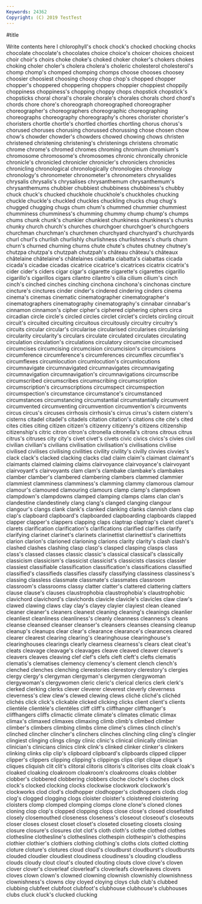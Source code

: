 ```yaml
---
Keywords: 24362
Copyright: (C) 2019 TestTest
---
```


#title

Write contents here
l chlorophyll's chock chock's chocked
chocking chocks chocolate chocolate's chocolates choice choice's choicer choices choicest
choir choir's choirs choke choke's choked choker choker's chokers chokes
choking choler choler's cholera cholera's choleric cholesterol cholesterol's chomp chomp's
chomped chomping chomps choose chooses choosey choosier choosiest choosing choosy
chop chop's chopped chopper chopper's choppered choppering choppers choppier choppiest
choppily choppiness choppiness's chopping choppy chops chopstick chopstick's chopsticks choral
choral's chorale chorale's chorales chorals chord chord's chords chore chore's
choreograph choreographed choreographer choreographer's choreographers choreographic choreographing choreographs choreography choreography's
chores chorister chorister's choristers chortle chortle's chortled chortles chortling chorus
chorus's chorused choruses chorusing chorussed chorussing chose chosen chow chow's
chowder chowder's chowders chowed chowing chows christen christened christening christening's
christenings christens chromatic chrome chrome's chromed chromes chroming chromium chromium's
chromosome chromosome's chromosomes chronic chronically chronicle chronicle's chronicled chronicler chronicler's
chroniclers chronicles chronicling chronological chronologically chronologies chronology chronology's chronometer chronometer's
chronometers chrysalides chrysalis chrysalis's chrysalises chrysanthemum chrysanthemum's chrysanthemums chubbier chubbiest
chubbiness chubbiness's chubby chuck chuck's chucked chuckhole chuckhole's chuckholes chucking
chuckle chuckle's chuckled chuckles chuckling chucks chug chug's chugged chugging
chugs chum chum's chummed chummier chummiest chumminess chumminess's chumming chummy
chump chump's chumps chums chunk chunk's chunkier chunkiest chunkiness chunkiness's
chunks chunky church church's churches churchgoer churchgoer's churchgoers churchman churchman's
churchmen churchyard churchyard's churchyards churl churl's churlish churlishly churlishness churlishness's
churls churn churn's churned churning churns chute chute's chutes chutney
chutney's chutzpa chutzpa's chutzpah chutzpah's château château's châteaux châtelaine châtelaine's
châtelaines ciabatta ciabatta's ciabattas cicada cicada's cicadae cicadas cicatrice cicatrice's
cicatrices cicatrix cicatrix's cider cider's ciders cigar cigar's cigarette cigarette's
cigarettes cigarillo cigarillo's cigarillos cigars cilantro cilantro's cilia cilium cilium's
cinch cinch's cinched cinches cinching cinchona cinchona's cinchonas cincture cincture's
cinctures cinder cinder's cindered cindering cinders cinema cinema's cinemas cinematic
cinematographer cinematographer's cinematographers cinematography cinematography's cinnabar cinnabar's cinnamon cinnamon's cipher
cipher's ciphered ciphering ciphers circa circadian circle circle's circled circles
circlet circlet's circlets circling circuit circuit's circuited circuiting circuitous circuitously
circuitry circuitry's circuits circular circular's circularise circularised circularises circularising circularity
circularity's circulars circulate circulated circulates circulating circulation circulation's circulations circulatory
circumcise circumcised circumcises circumcising circumcision circumcision's circumcisions circumference circumference's circumferences
circumflex circumflex's circumflexes circumlocution circumlocution's circumlocutions circumnavigate circumnavigated circumnavigates circumnavigating
circumnavigation circumnavigation's circumnavigations circumscribe circumscribed circumscribes circumscribing circumscription circumscription's circumscriptions
circumspect circumspection circumspection's circumstance circumstance's circumstanced circumstances circumstancing circumstantial circumstantially
circumvent circumvented circumventing circumvention circumvention's circumvents circus circus's circuses cirrhosis
cirrhosis's cirrus cirrus's cistern cistern's cisterns citadel citadel's citadels citation
citation's citations cite cite's cited cites cities citing citizen citizen's
citizenry citizenry's citizens citizenship citizenship's citric citron citron's citronella citronella's
citrons citrous citrus citrus's citruses city city's civet civet's civets
civic civics civics's civies civil civilian civilian's civilians civilisation civilisation's
civilisations civilise civilised civilises civilising civilities civility civility's civilly civvies
civvies's clack clack's clacked clacking clacks clad claim claim's claimant
claimant's claimants claimed claiming claims clairvoyance clairvoyance's clairvoyant clairvoyant's clairvoyants
clam clam's clambake clambake's clambakes clamber clamber's clambered clambering clambers
clammed clammier clammiest clamminess clamminess's clamming clammy clamorous clamour clamour's
clamoured clamouring clamours clamp clamp's clampdown clampdown's clampdowns clamped clamping
clamps clams clan clan's clandestine clandestinely clang clang's clanged clanging
clangour clangour's clangs clank clank's clanked clanking clanks clannish clans
clap clap's clapboard clapboard's clapboarded clapboarding clapboards clapped clapper clapper's
clappers clapping claps claptrap claptrap's claret claret's clarets clarification clarification's
clarifications clarified clarifies clarify clarifying clarinet clarinet's clarinets clarinettist clarinettist's
clarinettists clarion clarion's clarioned clarioning clarions clarity clarity's clash clash's
clashed clashes clashing clasp clasp's clasped clasping clasps class class's
classed classes classic classic's classical classical's classically classicism classicism's classicist
classicist's classicists classics classier classiest classifiable classification classification's classifications classified
classified's classifieds classifies classify classifying classiness classiness's classing classless classmate
classmate's classmates classroom classroom's classrooms classy clatter clatter's clattered clattering
clatters clause clause's clauses claustrophobia claustrophobia's claustrophobic clavichord clavichord's clavichords
clavicle clavicle's clavicles claw claw's clawed clawing claws clay clay's
clayey clayier clayiest clean cleaned cleaner cleaner's cleaners cleanest cleaning
cleaning's cleanings cleanlier cleanliest cleanliness cleanliness's cleanly cleanness cleanness's cleans
cleanse cleansed cleanser cleanser's cleansers cleanses cleansing cleanup cleanup's cleanups
clear clear's clearance clearance's clearances cleared clearer clearest clearing clearing's
clearinghouse clearinghouse's clearinghouses clearings clearly clearness clearness's clears cleat cleat's
cleats cleavage cleavage's cleavages cleave cleaved cleaver cleaver's cleavers cleaves
cleaving clef clef's clefs cleft cleft's clefts clematis clematis's clematises
clemency clemency's clement clench clench's clenched clenches clenching clerestories clerestory
clerestory's clergies clergy clergy's clergyman clergyman's clergymen clergywoman clergywoman's clergywomen
cleric cleric's clerical clerics clerk clerk's clerked clerking clerks clever
cleverer cleverest cleverly cleverness cleverness's clew clew's clewed clewing clews
cliché cliché's clichéd clichés click click's clickable clicked clicking clicks
client client's clients clientèle clientèle's clientèles cliff cliff's cliffhanger cliffhanger's
cliffhangers cliffs climactic climate climate's climates climatic climax climax's climaxed
climaxes climaxing climb climb's climbed climber climber's climbers climbing climbs
clime clime's climes clinch clinch's clinched clincher clincher's clinchers clinches
clinching cling cling's clingier clingiest clinging clings clingy clinic clinic's
clinical clinically clinician clinician's clinicians clinics clink clink's clinked clinker
clinker's clinkers clinking clinks clip clip's clipboard clipboard's clipboards clipped
clipper clipper's clippers clipping clipping's clippings clips clipt clique clique's
cliques cliquish clit clit's clitoral clitoris clitoris's clitorises clits cloak
cloak's cloaked cloaking cloakroom cloakroom's cloakrooms cloaks clobber clobber's clobbered
clobbering clobbers cloche cloche's cloches clock clock's clocked clocking clocks
clockwise clockwork clockwork's clockworks clod clod's clodhopper clodhopper's clodhoppers clods
clog clog's clogged clogging clogs cloister cloister's cloistered cloistering cloisters
clomp clomped clomping clomps clone clone's cloned clones cloning clop
clop's clopped clopping clops close close's closed closefisted closely closemouthed
closeness closeness's closeout closeout's closeouts closer closes closest closet closet's
closeted closeting closets closing closure closure's closures clot clot's cloth
cloth's clothe clothed clothes clothesline clothesline's clotheslines clothespin clothespin's clothespins
clothier clothier's clothiers clothing clothing's cloths clots clotted clotting cloture
cloture's clotures cloud cloud's cloudburst cloudburst's cloudbursts clouded cloudier cloudiest
cloudiness cloudiness's clouding cloudless clouds cloudy clout clout's clouted clouting
clouts clove clove's cloven clover clover's cloverleaf cloverleaf's cloverleafs cloverleaves
clovers cloves clown clown's clowned clowning clownish clownishly clownishness clownishness's
clowns cloy cloyed cloying cloys club club's clubbed clubbing clubfeet
clubfoot clubfoot's clubhouse clubhouse's clubhouses clubs cluck cluck's clucked clucking
